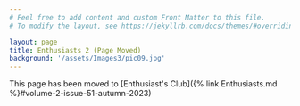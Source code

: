 ```yaml
---
# Feel free to add content and custom Front Matter to this file.
# To modify the layout, see https://jekyllrb.com/docs/themes/#overriding-theme-defaults

layout: page
title: Enthusiasts 2 (Page Moved)
background: '/assets/Images3/pic09.jpg'
---
```


This page has been moved to [Enthusiast's Club]({% link Enthusiasts.md %}#volume-2-issue-51-autumn-2023)